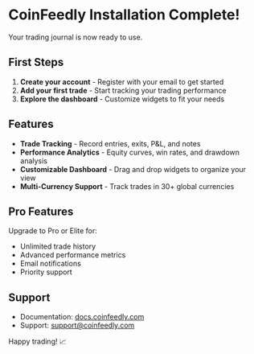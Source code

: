 # CoinFeedly Installation Complete!

Your trading journal is now ready to use.

## First Steps

1. **Create your account** - Register with your email to get started
2. **Add your first trade** - Start tracking your trading performance
3. **Explore the dashboard** - Customize widgets to fit your needs

## Features

- **Trade Tracking** - Record entries, exits, P&L, and notes
- **Performance Analytics** - Equity curves, win rates, and drawdown analysis
- **Customizable Dashboard** - Drag and drop widgets to organize your view
- **Multi-Currency Support** - Track trades in 30+ global currencies

## Pro Features

Upgrade to Pro or Elite for:
- Unlimited trade history
- Advanced performance metrics
- Email notifications
- Priority support

## Support

- Documentation: [docs.coinfeedly.com](https://docs.coinfeedly.com)
- Support: support@coinfeedly.com

Happy trading! 📈